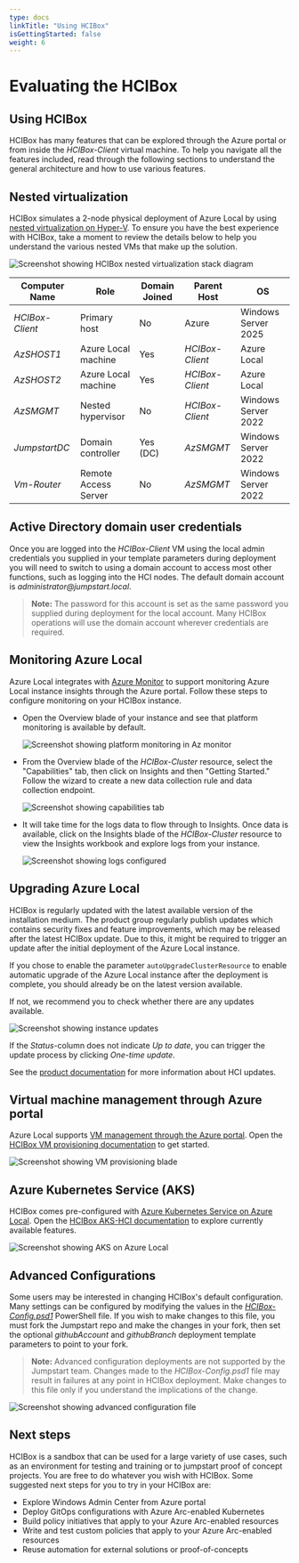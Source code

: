 ```yaml
---
type: docs
linkTitle: "Using HCIBox"
isGettingStarted: false
weight: 6
---
```

# Evaluating the HCIBox

## Using HCIBox

HCIBox has many features that can be explored through the Azure portal or from inside the _HCIBox-Client_ virtual machine. To help you navigate all the features included, read through the following sections to understand the general architecture and how to use various features.

## Nested virtualization

HCIBox simulates a 2-node physical deployment of Azure Local by using [nested virtualization on Hyper-V](https://learn.microsoft.com/virtualization/hyper-v-on-windows/user-guide/nested-virtualization). To ensure you have the best experience with HCIBox, take a moment to review the details below to help you understand the various nested VMs that make up the solution.

  ![Screenshot showing HCIBox nested virtualization stack diagram](./nested_virtualization_arch.png)

| Computer Name    | Role                                | Domain Joined | Parent Host     | OS                  |
| ---------------- | ----------------------------------- | ------------- | --------------- | ------------------- |
| _HCIBox-Client_  | Primary host                        | No            | Azure           | Windows Server 2025 |
| _AzSHOST1_       | Azure Local machine                            | Yes           | _HCIBox-Client_ | Azure Local     |
| _AzSHOST2_       | Azure Local machine                            | Yes           | _HCIBox-Client_ | Azure Local     |
| _AzSMGMT_        | Nested hypervisor                   | No            | _HCIBox-Client_ | Windows Server 2022 |
| _JumpstartDC_    | Domain controller                   | Yes (DC)      | _AzSMGMT_       | Windows Server 2022 |
| _Vm-Router_      | Remote Access Server                | No            | _AzSMGMT_       | Windows Server 2022 |

## Active Directory domain user credentials

Once you are logged into the _HCIBox-Client_ VM using the local admin credentials you supplied in your template parameters during deployment you will need to switch to using a domain account to access most other functions, such as logging into the HCI nodes. The default domain account is _administrator@jumpstart.local_.

  > **Note:** The password for this account is set as the same password you supplied during deployment for the local account. Many HCIBox operations will use the domain account wherever credentials are required.

## Monitoring Azure Local

Azure Local integrates with [Azure Monitor](https://learn.microsoft.com/azure-stack/hci/manage/monitor-hci-single) to support monitoring Azure Local instance insights through the Azure portal. Follow these steps to configure monitoring on your HCIBox instance.

- Open the Overview blade of your instance and see that platform monitoring is available by default.

  ![Screenshot showing platform monitoring in Az monitor](./monitor_platform.png)

- From the Overview blade of the _HCIBox-Cluster_ resource, select the "Capabilities" tab, then click on Insights and then "Getting Started." Follow the wizard to create a new data collection rule and data collection endpoint.

  ![Screenshot showing capabilities tab](./create_dcr.png)

- It will take time for the logs data to flow through to Insights. Once data is available, click on the Insights blade of the _HCIBox-Cluster_ resource to view the Insights workbook and explore logs from your instance.

  ![Screenshot showing logs configured](./hci_insights.png)

## Upgrading Azure Local

HCIBox is regularly updated with the latest available version of the installation medium. The product group regularly publish updates which contains security fixes and feature improvements, which may be released after the latest HCIBox update.
Due to this, it might be required to trigger an update after the initial deployment of the Azure Local instance.

If you chose to enable the parameter `autoUpgradeClusterResource` to enable automatic upgrade of the Azure Local instance after the deployment is complete, you should already be on the latest version available.

If not, we recommend you to check whether there are any updates available.

  ![Screenshot showing instance updates](./cluster_updates.png)

If the _Status_-column does not indicate _Up to date_, you can trigger the update process by clicking _One-time update_.

See the [product documentation](https://learn.microsoft.com/azure-stack/hci/update/about-updates-23h2) for more information about HCI updates.

## Virtual machine management through Azure portal

Azure Local supports [VM management through the Azure portal](https://learn.microsoft.com/azure-stack/hci/manage/azure-arc-enabled-virtual-machines). Open the [HCIBox VM provisioning documentation](../RB/) to get started.

![Screenshot showing VM provisioning blade](./vm_provisioning.png)

## Azure Kubernetes Service (AKS)

HCIBox comes pre-configured with [Azure Kubernetes Service on Azure Local](https://learn.microsoft.com/azure-stack/aks-hci/). Open the [HCIBox AKS-HCI documentation](../AKS/) to explore currently available features.

![Screenshot showing AKS on Azure Local](./cluster_detail.png)

## Advanced Configurations

Some users may be interested in changing HCIBox's default configuration. Many settings can be configured by modifying the values in the [_HCIBox-Config.psd1_](https://github.com/microsoft/azure_arc/blob/main/azure_jumpstart_hcibox/artifacts/PowerShell/HCIBox-Config.psd1) PowerShell file. If you wish to make changes to this file, you must fork the Jumpstart repo and make the changes in your fork, then set the optional _githubAccount_ and _githubBranch_ deployment template parameters to point to your fork.

  > **Note:** Advanced configuration deployments are not supported by the Jumpstart team. Changes made to the _HCIBox-Config.psd1_ file may result in failures at any point in HCIBox deployment. Make changes to this file only if you understand the implications of the change.

![Screenshot showing advanced configuration file](./advanced_config.png)

## Next steps

HCIBox is a sandbox that can be used for a large variety of use cases, such as an environment for testing and training or to jumpstart proof of concept projects. You are free to do whatever you wish with HCIBox. Some suggested next steps for you to try in your HCIBox are:

- Explore Windows Admin Center from Azure portal
- Deploy GitOps configurations with Azure Arc-enabled Kubernetes
- Build policy initiatives that apply to your Azure Arc-enabled resources
- Write and test custom policies that apply to your Azure Arc-enabled resources
- Reuse automation for external solutions or proof-of-concepts
